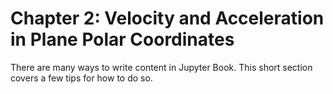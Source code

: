 Chapter 2: Velocity and Acceleration in Plane Polar Coordinates
=================================

There are many ways to write content in Jupyter Book. This short section
covers a few tips for how to do so.
